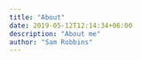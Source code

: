 ```yaml
---
title: "About"
date: 2019-05-12T12:14:34+06:00
description: "About me"
author: "Sam Robbins"
---
```

